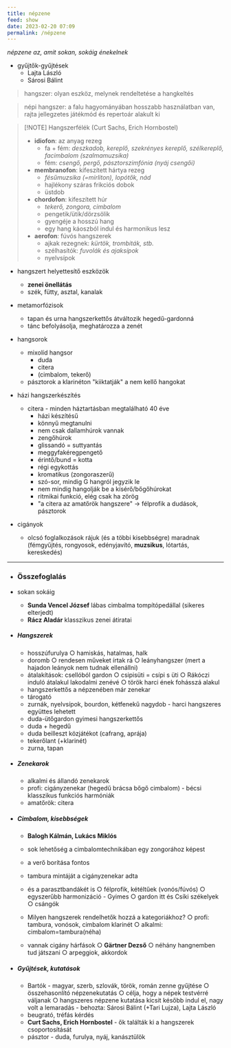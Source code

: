 ```yaml
---
title: népzene
feed: show
date: 2023-02-20 07:09
permalink: /népzene
---
```


*népzene az, amit sokan, sokáig énekelnek*

- gyűjtők-gyűjtések
	- Lajta László
	- Sárosi Bálint

>  hangszer: olyan eszköz, melynek rendeltetése a hangkeltés

>  népi hangszer: a falu hagyományában hosszabb használatban van, rajta jellegzetes játékmód és repertoár alakult ki

> [!NOTE] Hangszerfélék (Curt Sachs, Erich Hornbostel)
> - **idiofon**: az anyag rezeg
> 	- fa + fém: *deszkadob, kereplő, szekrényes kereplő, szélkereplő, facimbalom (szalmamuzsika)*
> 	- fém: *csengő, pergő, pásztorszimfónia (nyáj csengői)*
> - **membranofon**: kifeszített hártya rezeg
> 	- *fésűmuzsika (=mirliton), lopótők, nád*
> 	- hajlékony száras frikciós dobok
> 	- üstdob
> - **chordofon**: kifeszített húr
> 	- *tekerő, zongora, cimbalom*
> 	- pengetik/ütik/dörzsölik
> 	- gyengéje a hosszú hang
> 	- egy hang káoszból indul és harmonikus lesz
> - **aerofon**: fúvós hangszerek
> 	- ajkak rezegnek: *kürtök, trombiták, stb.*
> 	- szélhasítók: *fuvolák és ajaksípok*
> 	- nyelvsípok

- hangszert helyettesítő eszközök
	- **zenei önellátás**
	- szék, fütty, asztal, kanalak

- metamorfózisok
	- tapan és urna hangszerkettős átváltozik hegedű-gardonná
	- tánc befolyásolja, meghatározza a zenét

- hangsorok
	- mixolíd hangsor
		- duda
		- citera
		- (cimbalom, tekerő)
	- pásztorok a klarinéton "kiiktatják" a nem kellő hangokat

- házi hangszerkészítés
	- citera - minden háztartásban megtalálható 40 éve
		- házi készítésű
		- könnyű megtanulni
		- nem csak dallamhúrok vannak
		- zengőhúrok
		- glissandó = suttyantás
		- meggyfakéregpengető
		- érintő/bund = kotta
		- régi egykottás
		- kromatikus (zongoraszerű)
		- szó-sor, mindig G hangról jegyzik le
		- nem mindig hangolják be a kísérő/bőgőhúrokat
		- ritmikai funkció, elég csak ha zörög
		- "a citera az amatőrök hangszere" -> félprofik a dudások, pásztorok
- cigányok
	- olcsó foglalkozások rájuk (és a többi kisebbségre) maradnak (fémgyűjtés, rongyosok, edényjavító, **muzsikus**, lótartás, kereskedés)

----------
- ### Összefoglalás
- sokan sokáig

	- **Sunda Vencel József** lábas cimbalma tompítópedállal (sikeres elterjedt)
	- **Rácz Aladár** klasszikus zenei átiratai

- ##### Hangszerek
	- hosszúfurulya
		○ hamiskás, hatalmas, halk
	- doromb
		○ rendesen műveket írtak rá
		○ leányhangszer (mert a hajadon leányok nem tudnak ellenállni)
	- átalakítások: csellóból gardon
		○ csipisüti = csípi s üti
		○ Rákóczi induló átalakul lakodalmi zenévé
		○ török harci ének fohásszá alakul
	- hangszerkettős a népzenében már zenekar
	- tárogató
	- zurnák, nyelvsípok, bourdon, kétfenekű nagydob - harci hangszeres együttes lehetett
	- duda-ütőgardon gyimesi hangszerkettős
	- duda + hegedű
	- duda beilleszt közjátékot (cafrang, aprája)
	- tekerőlant (+klarinét)
	- zurna, tapan

- ##### Zenekarok
	- alkalmi és állandó zenekarok
	- profi: cigányzenekar (hegedű brácsa bőgő cimbalom) - bécsi klasszikus funkciós harmóniák
	- amatőrök: citera

- ##### Cimbalom, kisebbségek
	- **Balogh Kálmán, Lukács Miklós**
	- sok lehetőség a cimbalomtechnikában egy zongorához képest
	- a verő borítása fontos
	- tambura mintáját a cigányzenekar adta
	- és a parasztbandákét is
		○ félprofik, kétéltűek (vonós/fúvós)
		○ egyszerűbb harmonizáció
			- Gyimes
		○ gardon itt és Csíki székelyek
		○ csángók


	- Milyen hangszerek rendelhetők hozzá a kategoriákhoz?
		○ profi: tambura, vonósok, cimbalom klarinét
		○ alkalmi: cimbalom=tambura(néha)
	- vannak cigány hárfások
		○ **Gärtner Dezső**
		○ néhány hangnemben tud játszani
		○ arpeggiok, akkordok

- ##### Gyűjtések, kutatások
	- Bartók - magyar, szerb, szlovák, török, román zenne gyűjtése
		○ összehasonlító népzenekutatás
		○ célja, hogy a népek testvérré váljanak
		○ hangszeres népzene kutatása kicsit később indul el, nagy volt a lemaradás - behozta: Sárosi Bálint (+Tari Lujza), Lajta László
	- beugrató, tréfás kérdés
	- **Curt Sachs, Erich Hornbostel** - ők találták ki a hangszerek csoportosítását
	- pásztor - duda, furulya, nyáj, kanásztülök


